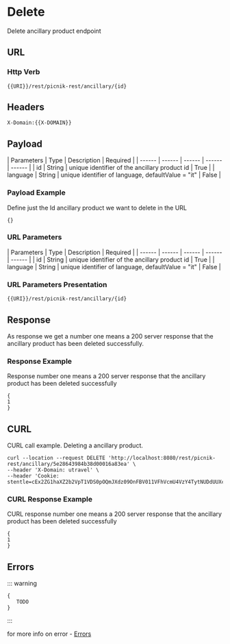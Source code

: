 # Delete

Delete ancillary product endpoint

 ## URL
 ### Http Verb <Badge text="DELETE" vertical="middle"/>

```
{{URI}}/rest/picnik-rest/ancillary/{id}
``` 

## Headers
```
X-Domain:{{X-DOMAIN}}
```

## Payload
| Parameters | Type | Description | Required |
| ------ | ------ | ------ | ------ | ------ |
| id | String | unique identifier of the ancillary product id | True | 
| language | String | unique identifier of language, defaultValue = "it" | False |

### Payload Example
Define just the Id ancillary product we want to delete in the URL
```
{}
```

### URL Parameters
| Parameters | Type | Description | Required |
| ------ | ------ | ------ | ------ | ------ |
| id | String | unique identifier of the ancillary product id | True | 
| language | String | unique identifier of language, defaultValue = "it" | False |

### URL Parameters Presentation
```
{{URI}}/rest/picnik-rest/ancillary/{id}
``` 

## Response
As response we get a number one means a 200 server response that the ancillary product has been deleted successfully.

### Response Example
Response number one means a 200 server response that the ancillary product has been deleted successfully
```
{
1
}
```

## CURL
CURL call example. Deleting a ancillary product.
```
curl --location --request DELETE 'http://localhost:8080/rest/picnik-rest/ancillary/5e28643984b38d00016a83ea' \
--header 'X-Domain: utravel' \
--header 'Cookie: stentle=cEx2ZG1haXZ2b2VpT1VDS0pOQmJXdz09OnFBV011VFhVcmU4VzY4TytNUDdUUXc9PQ'
```

### CURL Response Example
CURL response number one means a 200 server response that the ancillary product has been deleted successfully
```
{
1 
}
```
## Errors
::: warning 
```
{
   TODO
}
```
:::

for more info on error - [Errors ](/1.0.0/errors.html)